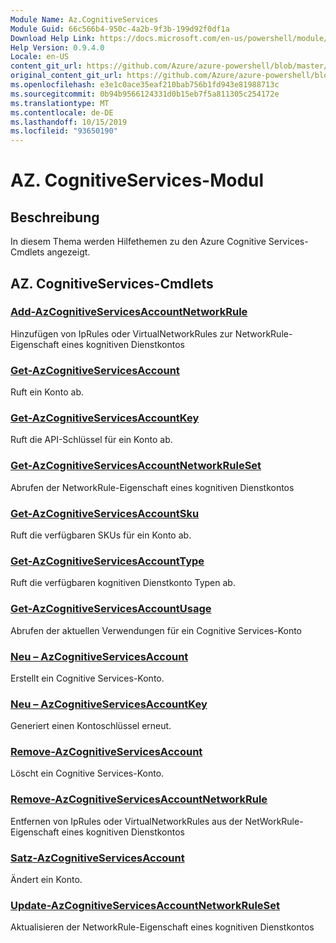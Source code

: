 ```yaml
---
Module Name: Az.CognitiveServices
Module Guid: 66c566b4-950c-4a2b-9f3b-199d92f0df1a
Download Help Link: https://docs.microsoft.com/en-us/powershell/module/az.cognitiveservices
Help Version: 0.9.4.0
Locale: en-US
content_git_url: https://github.com/Azure/azure-powershell/blob/master/src/CognitiveServices/CognitiveServices/help/Az.CognitiveServices.md
original_content_git_url: https://github.com/Azure/azure-powershell/blob/master/src/CognitiveServices/CognitiveServices/help/Az.CognitiveServices.md
ms.openlocfilehash: e3e1c0ace35eaf210bab756b1fd943e81988713c
ms.sourcegitcommit: 0b94b9566124331d0b15eb7f5a811305c254172e
ms.translationtype: MT
ms.contentlocale: de-DE
ms.lasthandoff: 10/15/2019
ms.locfileid: "93650190"
---
```

# AZ. CognitiveServices-Modul
## Beschreibung
In diesem Thema werden Hilfethemen zu den Azure Cognitive Services-Cmdlets angezeigt.

## AZ. CognitiveServices-Cmdlets
### [Add-AzCognitiveServicesAccountNetworkRule](Add-AzCognitiveServicesAccountNetworkRule.md)
Hinzufügen von IpRules oder VirtualNetworkRules zur NetworkRule-Eigenschaft eines kognitiven Dienstkontos

### [Get-AzCognitiveServicesAccount](Get-AzCognitiveServicesAccount.md)
Ruft ein Konto ab.

### [Get-AzCognitiveServicesAccountKey](Get-AzCognitiveServicesAccountKey.md)
Ruft die API-Schlüssel für ein Konto ab.

### [Get-AzCognitiveServicesAccountNetworkRuleSet](Get-AzCognitiveServicesAccountNetworkRuleSet.md)
Abrufen der NetworkRule-Eigenschaft eines kognitiven Dienstkontos

### [Get-AzCognitiveServicesAccountSku](Get-AzCognitiveServicesAccountSku.md)
Ruft die verfügbaren SKUs für ein Konto ab.

### [Get-AzCognitiveServicesAccountType](Get-AzCognitiveServicesAccountType.md)
Ruft die verfügbaren kognitiven Dienstkonto Typen ab.

### [Get-AzCognitiveServicesAccountUsage](Get-AzCognitiveServicesAccountUsage.md)
Abrufen der aktuellen Verwendungen für ein Cognitive Services-Konto

### [Neu – AzCognitiveServicesAccount](New-AzCognitiveServicesAccount.md)
Erstellt ein Cognitive Services-Konto.

### [Neu – AzCognitiveServicesAccountKey](New-AzCognitiveServicesAccountKey.md)
Generiert einen Kontoschlüssel erneut.

### [Remove-AzCognitiveServicesAccount](Remove-AzCognitiveServicesAccount.md)
Löscht ein Cognitive Services-Konto.

### [Remove-AzCognitiveServicesAccountNetworkRule](Remove-AzCognitiveServicesAccountNetworkRule.md)
Entfernen von IpRules oder VirtualNetworkRules aus der NetWorkRule-Eigenschaft eines kognitiven Dienstkontos

### [Satz-AzCognitiveServicesAccount](Set-AzCognitiveServicesAccount.md)
Ändert ein Konto.

### [Update-AzCognitiveServicesAccountNetworkRuleSet](Update-AzCognitiveServicesAccountNetworkRuleSet.md)
Aktualisieren der NetworkRule-Eigenschaft eines kognitiven Dienstkontos

